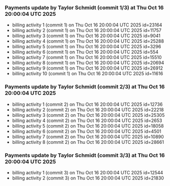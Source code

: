 
### Payments update by Taylor Schmidt (commit 1/3) at Thu Oct 16 20:00:04 UTC 2025
- billing activity 1 (commit 1) on Thu Oct 16 20:00:04 UTC 2025 id=23164
- billing activity 2 (commit 1) on Thu Oct 16 20:00:04 UTC 2025 id=11757
- billing activity 3 (commit 1) on Thu Oct 16 20:00:04 UTC 2025 id=9041
- billing activity 4 (commit 1) on Thu Oct 16 20:00:04 UTC 2025 id=25288
- billing activity 5 (commit 1) on Thu Oct 16 20:00:04 UTC 2025 id=3296
- billing activity 6 (commit 1) on Thu Oct 16 20:00:04 UTC 2025 id=554
- billing activity 7 (commit 1) on Thu Oct 16 20:00:04 UTC 2025 id=15510
- billing activity 8 (commit 1) on Thu Oct 16 20:00:04 UTC 2025 id=20694
- billing activity 9 (commit 1) on Thu Oct 16 20:00:04 UTC 2025 id=26912
- billing activity 10 (commit 1) on Thu Oct 16 20:00:04 UTC 2025 id=11616

### Payments update by Taylor Schmidt (commit 2/3) at Thu Oct 16 20:00:04 UTC 2025
- billing activity 1 (commit 2) on Thu Oct 16 20:00:04 UTC 2025 id=12736
- billing activity 2 (commit 2) on Thu Oct 16 20:00:04 UTC 2025 id=22218
- billing activity 3 (commit 2) on Thu Oct 16 20:00:04 UTC 2025 id=25305
- billing activity 4 (commit 2) on Thu Oct 16 20:00:04 UTC 2025 id=2653
- billing activity 5 (commit 2) on Thu Oct 16 20:00:04 UTC 2025 id=18058
- billing activity 6 (commit 2) on Thu Oct 16 20:00:04 UTC 2025 id=4501
- billing activity 7 (commit 2) on Thu Oct 16 20:00:04 UTC 2025 id=10890
- billing activity 8 (commit 2) on Thu Oct 16 20:00:04 UTC 2025 id=28661

### Payments update by Taylor Schmidt (commit 3/3) at Thu Oct 16 20:00:04 UTC 2025
- billing activity 1 (commit 3) on Thu Oct 16 20:00:04 UTC 2025 id=12544
- billing activity 2 (commit 3) on Thu Oct 16 20:00:04 UTC 2025 id=21830
